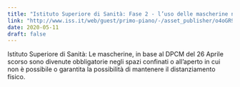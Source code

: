 ```yaml
---
title: "Istituto Superiore di Sanità: Fase 2 - l’uso delle mascherine nella vita quotidiana, le indicazioni del dpcm"
link: "http://www.iss.it/web/guest/primo-piano/-/asset_publisher/o4oGR9qmvUz9/content/id/5372584"
date: 2020-05-11
draft: false
---
```


Istituto Superiore di Sanità: Le mascherine, in base al DPCM del 26 Aprile scorso sono divenute obbligatorie negli spazi confinati o all’aperto in cui non è possibile o garantita la possibilità di mantenere il distanziamento fisico.